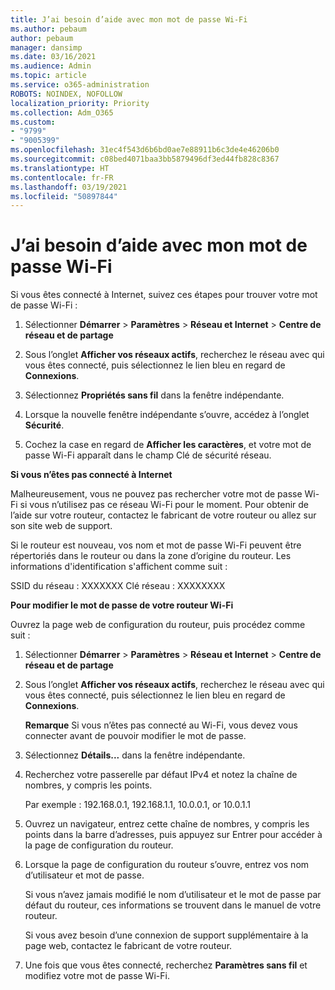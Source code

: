 ```yaml
---
title: J’ai besoin d’aide avec mon mot de passe Wi-Fi
ms.author: pebaum
author: pebaum
manager: dansimp
ms.date: 03/16/2021
ms.audience: Admin
ms.topic: article
ms.service: o365-administration
ROBOTS: NOINDEX, NOFOLLOW
localization_priority: Priority
ms.collection: Adm_O365
ms.custom:
- "9799"
- "9005399"
ms.openlocfilehash: 31ec4f543d6b6bd0ae7e88911b6c3de4e46206b0
ms.sourcegitcommit: c08bed4071baa3bb5879496df3ed44fb828c8367
ms.translationtype: HT
ms.contentlocale: fr-FR
ms.lasthandoff: 03/19/2021
ms.locfileid: "50897844"
---
```

# <a name="need-help-with-my-wi-fi-password"></a>J’ai besoin d’aide avec mon mot de passe Wi-Fi

Si vous êtes connecté à Internet, suivez ces étapes pour trouver votre mot de passe Wi-Fi :

1. Sélectionner **Démarrer** > **Paramètres** > **Réseau et Internet** > **Centre de réseau et de partage**

1. Sous l’onglet **Afficher vos réseaux actifs**, recherchez le réseau avec qui vous êtes connecté, puis sélectionnez le lien bleu en regard de **Connexions**.

1. Sélectionnez **Propriétés sans fil** dans la fenêtre indépendante.

1. Lorsque la nouvelle fenêtre indépendante s’ouvre, accédez à l’onglet **Sécurité**.

1. Cochez la case en regard de **Afficher les caractères**, et votre mot de passe Wi-Fi apparaît dans le champ Clé de sécurité réseau.

**Si vous n’êtes pas connecté à Internet**

Malheureusement, vous ne pouvez pas rechercher votre mot de passe Wi-Fi si vous n’utilisez pas ce réseau Wi-Fi pour le moment. Pour obtenir de l’aide sur votre routeur, contactez le fabricant de votre routeur ou allez sur son site web de support.

Si le routeur est nouveau, vos nom et mot de passe Wi-Fi peuvent être répertoriés dans le routeur ou dans la zone d’origine du routeur. Les informations d'identification s'affichent comme suit :

SSID du réseau : XXXXXXX Clé réseau : XXXXXXXX

**Pour modifier le mot de passe de votre routeur Wi-Fi**

Ouvrez la page web de configuration du routeur, puis procédez comme suit :

1. Sélectionner **Démarrer** > **Paramètres** > **Réseau et Internet** > **Centre de réseau et de partage**

1. Sous l’onglet **Afficher vos réseaux actifs**, recherchez le réseau avec qui vous êtes connecté, puis sélectionnez le lien bleu en regard de **Connexions**.

    **Remarque** Si vous n’êtes pas connecté au Wi-Fi, vous devez vous connecter avant de pouvoir modifier le mot de passe.

1. Sélectionnez **Détails...** dans la fenêtre indépendante.

1. Recherchez votre passerelle par défaut IPv4 et notez la chaîne de nombres, y compris les points.

    Par exemple : 192.168.0.1, 192.168.1.1, 10.0.0.1, or 10.0.1.1

1. Ouvrez un navigateur, entrez cette chaîne de nombres, y compris les points dans la barre d’adresses, puis appuyez sur Entrer pour accéder à la page de configuration du routeur.

1. Lorsque la page de configuration du routeur s’ouvre, entrez vos nom d’utilisateur et mot de passe.

    Si vous n’avez jamais modifié le nom d’utilisateur et le mot de passe par défaut du routeur, ces informations se trouvent dans le manuel de votre routeur.

    Si vous avez besoin d’une connexion de support supplémentaire à la page web, contactez le fabricant de votre routeur.

1. Une fois que vous êtes connecté, recherchez **Paramètres sans fil** et modifiez votre mot de passe Wi-Fi.